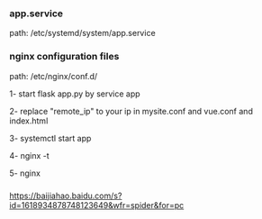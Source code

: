 ### app.service

path: /etc/systemd/system/app.service

### nginx configuration files

path: /etc/nginx/conf.d/



1- start flask app.py by service app

2- replace "remote_ip" to your ip in mysite.conf and vue.conf and index.html

3- systemctl start app

4- nginx -t 

5- nginx

### 
https://baijiahao.baidu.com/s?id=1618934878748123649&wfr=spider&for=pc
